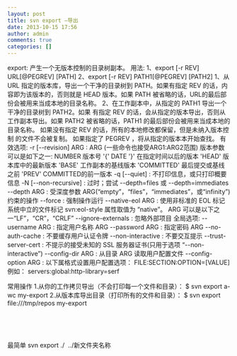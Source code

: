 ```yaml
---
layout: post
title: svn export –导出 
date: 2013-10-15 17:56
author: admin
comments: true
categories: []
---
```

export: 产生一个无版本控制的目录树副本。
用法: 1、export [-r REV] URL[@PEGREV] [PATH]
2、export [-r REV] PATH1[@PEGREV] [PATH2]
1、从 URL 指定的版本库，导出一个干净的目录树到 PATH。如果有指定
REV 的话，内容即为该版本的，否则就是 HEAD 版本。如果 PATH
被省略的话，URL的最后部份会被用来当成本地的目录名称。
2、在工作副本中，从指定的 PATH1 导出一个干净的目录树到 PATH2。如果
有指定 REV 的话，会从指定的版本导出，否则从工作副本导出。如果
PATH2 被省略的话，PATH1 的最后部份会被用来当成本地的目录名称。
如果没有指定 REV 的话，所有的本地修改都保留，但是未纳入版本控制
的文件不会被复制。
如果指定了 PEGREV ，将从指定的版本本开始查找。
有效选项:
-r [--revision] ARG : ARG (一些命令也接受ARG1:ARG2范围)
版本参数可以是如下之一:
NUMBER 版本号
'{' DATE '}' 在指定时间以后的版本
'HEAD' 版本库中的最新版本
'BASE' 工作副本的基线版本
'COMMITTED' 最后提交或基线之前
'PREV' COMMITTED的前一版本
-q [--quiet] : 不打印信息，或只打印概要信息
-N [--non-recursive] : 过时；尝试 --depth=files 或 --depth=immediates
--depth ARG : 受深度参数 ARG(“empty”，“files”，“immediates”，或“infinity”) 约束的操作
--force : 强制操作运行
--native-eol ARG : 使用非标准的 EOL 标记
系统中立的文件标记 svn:eol-style 属性取值为 “native”。
ARG 可以是以下之一“LF”，“CR”，“CRLF”
--ignore-externals : 忽略外部项目
全局选项:
--username ARG : 指定用户名称 ARG
--password ARG : 指定密码 ARG
--no-auth-cache : 不要缓存用户认证令牌
--non-interactive : 不要交互提示
--trust-server-cert : 不提示的接受未知的 SSL 服务器证书(只用于选项 “--non-interactive”)
--config-dir ARG : 从目录 ARG 读取用户配置文件
--config-option ARG : 以下属格式设置用户配置选项：
FILE:SECTION:OPTION=[VALUE]
例如：
servers:global:http-library=serf

常用操作
1.从你的工作拷贝导出（不会打印每一个文件和目录）：
$ svn export a-wc my-export
2.从版本库导出目录（打印所有的文件和目录）：
$ svn export file:///tmp/repos my-export

&nbsp;

&nbsp;

最简单 svn export ./  ../新文件夹名称
